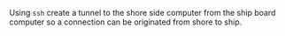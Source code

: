Using `ssh` create a tunnel to the shore side computer from the ship board computer so a connection can be originated from shore to ship.
